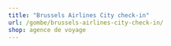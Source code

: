 ```yaml
---
title: "Brussels Airlines City check-in"
url: /gombe/brussels-airlines-city-check-in/
shop: agence de voyage
---
```

